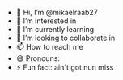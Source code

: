 - 👋 Hi, I’m @mikaelraab27
- 👀 I’m interested in 
- 🌱 I’m currently learning 
- 💞️ I’m looking to collaborate in 
- 📫 How to reach me
- 😄 Pronouns: 
- ⚡ Fun fact: ain´t got nun miss

<!---
mikaelraab/mikaelraab is a ✨ special ✨ repository because its `README.md` (this file) appears on your GitHub profile.
You can click the Preview link to take a look at your changes.
--->
